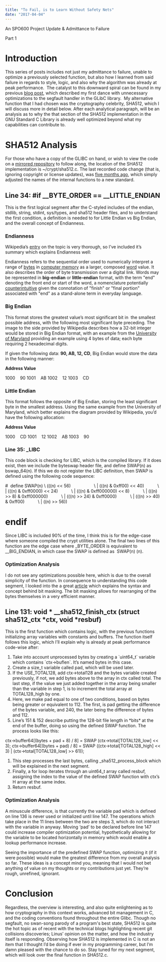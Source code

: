 ```yaml
---
title: "To Fail, is to Learn Without Safety Nets"
date: "2017-04-04"
---
```


An SPO600 Project Update & Admittance to Failure

Part 1

# Introduction

This series of posts includes not just my admittance to failure, unable to optimize a previously selected function, but also how I learned from said failure in regards to style, logic, and also why the algorithm was already at peak performance.  The catalyst to this downward spiral can be found in my previous [blog post](http://raygervais.ca/when-segfaulting-wont-do/), which described my first dance with unnecessary optimizations to the segfault handler in the GLibC library.  My alternative function that I had chosen was the cryptography celebrity, SHA512, which I will discuss more in detail below. After each analytical paragraph, will be an analysis as to why the that section of the SHA512 implementation in the GNU Standard C Library is already well optimized beyond what my capabilities can contribute to.

# SHA512 Analysis

For those who have a copy of the GLIBC on hand, or wish to view the code on a [mirrored repository](https://github.com/ctyler/ops600-glibc) to follow along, the location of the SHA512 implementation is ~/crypt/sha512.c. The last recorded code change (that is, ignoring copyright or license updates), was [five months ago](https://github.com/ctyler/ops600-glibc/blame/master/crypt/sha512.c), which simply adjusted the names of the internal functions to a new standard.

## Line 34: #if \_\_BYTE\_ORDER == \_\_LITTLE\_ENDIAN

This is the first logical segment after the C-styled includes of the endian, stdlib, string, stdint, sys/types, and sha512 header files, and to understand the first condition, a definition is needed to for Little Endian vs Big Endian, and the overall concept of Endianness.

### Endianness

Wikipedia’s [entry](https://en.wikipedia.org/wiki/Endianness) on the topic is very thorough, so I’ve included it’s summary which explains Endianness well:

Endianness refers to the sequential order used to numerically interpret a range of [bytes](https://en.wikipedia.org/wiki/Byte) in [computer memory](https://en.wikipedia.org/wiki/Computer_memory) as a larger, composed [word](https://en.wikipedia.org/wiki/Word_%28data_type%29) value. It also describes the order of byte transmission over a digital link. Words may be represented in **big-endian** or **little-endian** format, with the term "end" denoting the front end or start of the word, a nomenclature potentially [counterintuitive](https://en.wikipedia.org/wiki/Counterintuitive) given the connotation of "finish" or "final portion" associated with "end" as a stand-alone term in everyday language.

### Big Endian

This format stores the greatest value’s most significant bit in  the smallest possible address, with the following most significant byte preceding. The image to the side provided by Wikipedia describes how a 32-bit integer would be stored in Big Endian format, with an example from the [University of Maryland](https://www.cs.umd.edu/class/sum2003/cmsc311/Notes/Data/endian.html) providing an example using 4 bytes of data; each byte requiring 2 hexadecimal digits.

If given the following data: **90, AB, 12, CD**, Big Endian would store the data in the following manner:

**Address Value**

1000    90
1001    AB
1002    12
1003    CD

### Little Endian

This format follows the opposite of Big Endian, storing the least significant byte in the smallest address. Using the same example from the University of Maryland, which better explains the diagram provided by Wikipedia, you’d have the following allocation:

**Address Value**

1000    CD
1001    12
1002    AB
1003    90

### Line 35: \_LIBC

This code block is checking for LIBC, which is the compiled library. If it does exist, then we include the byteswap header file, and define SWAP(n) as bswap\_64(n). If this we do not register the LIBC definition, then SWAP is defined using the following code sequence:

\#  define SWAP(n) \\
(((n) << 56)                   \\
| (((n) & 0xff00) << 40)           \\
| (((n) & 0xff0000) << 24)           \\
| (((n) & 0xff000000) << 8)           \\
| (((n) >> 8) & 0xff000000)           \\
| (((n) >> 24) & 0xff0000)           \\
| (((n) >> 40) & 0xff00)           \\
| ((n) >> 56))
# endif

Since LIBC is included 90% of the time, I think this is for the edge-case where someone compiled the crypt utilities alone. The final two lines of this function are the edge case where \_BYTE\_ORDER is equivalent to \_\_BIG\_ENDIAN, in which case the SWAP is defined as  SWAP(n) (n).

### Optimization Analysis

I do not see any optimizations possible here, which is due to the overall simplicity of the function. In consequence to understanding this code segment, I looked into the a great [article](https://www.anintegratedworld.com/masking-bit-shifting-and-0xff00/) which explains the syntax and concept behind bit masking. The bit masking allows for rearranging of the bytes themselves in a very efficient manner.

## Line 131: void \* \_\_sha512\_finish\_ctx (struct sha512\_ctx \*ctx, void \*resbuf)

This is the first function which contains logic, with the previous functions initializing array variables with constants and buffers. The function itself follows this logic, which I’ll explain why is already at peak performance code-wise after:

1. Take into account unprocessed bytes by creating a \`uint64\_t\` variable which contains \`ctx->buflen\`. It’s named bytes in this case.
2. Create a size\_t variable called pad, which will be used later.
3. If the USE\_TOTAL128, add ctx->total128 and the bytes variable created previously, if not, we add bytes above to the array in ctx called total. The last step, if the value we just added together in the array being smaller than the variable in step 1, is to increment the total array at TOTAL128\_high by one.
4. Here, we make pad equal to one of two conditions, based on bytes being greater or equivalent to 112. The first, is pad getting the difference of the bytes variable, and 240, the later being the difference of bytes and 112.
5. Line’s 151 & 152 describe putting the 128-bit file length in \*bits\* at the end of the buffer, doing so using the defined SWAP function. The process looks like this:

ctx->buffer64\[(bytes + pad + 8) / 8\] = SWAP (ctx->total\[TOTAL128\_low\] << 3);
ctx->buffer64\[(bytes + pad) / 8\] = SWAP ((ctx->total\[TOTAL128\_high\] << 3) |
                      (ctx->total\[TOTAL128\_low\] >> 61));

1. This step processes the last bytes, calling \_sha512\_process\_block which will be explained in the next segment.
2. Finally, a for loop iterates through an uint64\_t array called resbuf, assigning the index to the value of the defined SWAP function with ctx’s H array at the same index.
3. Return resbuf.

### Optimization Analysis

A minuscule difference, is that currently the variable pad which is defined on line 136 is never used or initialized until line 147. The operations which take place in the 11 lines between the two are steps 3, which do not interact with the variable in anyway. Moving ‘pad’ to be declared before line 147 could increase compiler optimization potential, hypothetically allowing for the variable to be located horizontally in memory which would enable a lookup performance increase.

Seeing the importance of the predefined SWAP function, optimizing it (if it were possible) would make the greatest difference from my overall analysis so far. These ideas is a concept mind you, meaning that I would not bet anything of value on my thoughts or my contributions just yet. They’re rough, unrefined, ignorant.

# Conclusion

Regardless, the overview is interesting, and also quite enlightening as to how cryptography in this context works, advanced bit management in C, and the coding conventions found throughout the entire Glibc. Though no segfault, no swan-song parody of a program's best state, SHA512 is quite the hot topic as of recent with the technical blogs highlighting recent git collisions discoveries; Linus’ opinion on the matter, and how the industry itself is responding. Observing how SHA512 is implemented in C is not an item that I thought I’d be doing if ever in my programming career, but I’m damn pleased with the chance to do so. Stay tuned for my next segment, which will look over the final function in SHA512.c.
